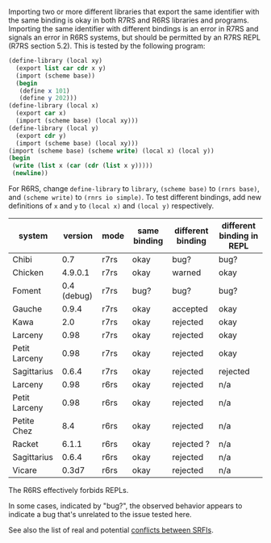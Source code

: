 Importing two or more different libraries that export the same identifier with the same binding is okay in both R7RS and R6RS libraries and programs.  Importing the same identifier with different bindings is an error in R7RS and signals an error in R6RS systems, but should be permitted by an R7RS REPL (R7RS section 5.2).  This is tested by the following program:

```Scheme
(define-library (local xy)
  (export list car cdr x y)
  (import (scheme base))
  (begin
   (define x 101)
   (define y 202)))
(define-library (local x)
  (export car x)
  (import (scheme base) (local xy)))
(define-library (local y)
  (export cdr y)
  (import (scheme base) (local xy)))
(import (scheme base) (scheme write) (local x) (local y))
(begin
 (write (list x (car (cdr (list x y)))))
 (newline))
```
For R6RS, change `define-library` to `library`, `(scheme base)` to `(rnrs base)`, and `(scheme write)` to `(rnrs io simple)`.  To test different bindings, add new definitions of `x` and `y` to `(local x)` and `(local y)` respectively.

|**system**|**version**|**mode**|**same binding**|**different binding**|**different binding in REPL**|
|----------|-----------|--------|----------------|---------------------|-----------------------------|
|Chibi| 0.7 | r7rs | okay | bug? | bug? |
|Chicken| 4.9.0.1 | r7rs | okay | warned | okay |
|Foment| 0.4 (debug) | r7rs | bug? | bug? | bug? |
|Gauche| 0.9.4 | r7rs | okay | accepted | okay |
|Kawa| 2.0 | r7rs | okay | rejected | okay |
|Larceny| 0.98 | r7rs | okay | rejected | okay |
|Petit Larceny| 0.98 | r7rs | okay | rejected | okay |
|Sagittarius| 0.6.4 | r7rs | okay | rejected | rejected |
|Larceny| 0.98 | r6rs | okay | rejected | n/a |
|Petit Larceny| 0.98 | r6rs | okay | rejected | n/a |
|Petite Chez| 8.4 | r6rs | okay | rejected | n/a |
|Racket| 6.1.1 | r6rs | okay | rejected ? | n/a |
|Sagittarius| 0.6.4 | r6rs | okay | rejected | n/a |
|Vicare| 0.3d7 | r6rs | okay | rejected | n/a |

The R6RS effectively forbids REPLs.

In some cases, indicated by "bug?", the observed behavior appears to indicate a bug that's unrelated to the issue tested here.

See also the list of real and potential [conflicts between SRFIs](SrfiInteroperability).

